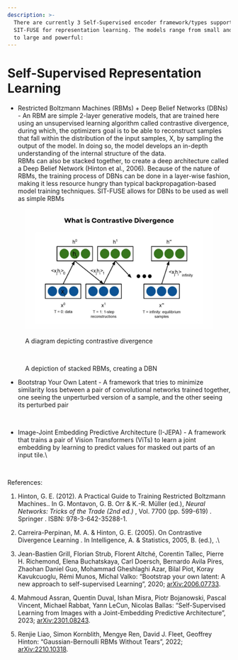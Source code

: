 ```yaml
---
description: >-
  There are currently 3 Self-Supervised encoder framework/types supported by
  SIT-FUSE for representation learning. The models range from small and compact
  to large and powerful:
---
```


# Self-Supervised Representation Learning

* Restricted Boltzmann Machines (RBMs) + Deep Belief Networks (DBNs) - An RBM are simple 2-layer generative models, that are trained here using an unsupervised learning algorithm called contrastive divergence, during which, the optimizers goal is to be able to reconstruct samples that fall within the distribution of the input samples, X, by sampling the output of the model. In doing so, the model develops an in-depth understanding of the internal structure of the data.\
  RBMs can also be stacked together, to create a deep architecture called a Deep Belief Network (Hinton et al., 2006). Because of the nature of RBMs, the training process of DBNs can be done in a layer-wise fashion, making it less resource hungry than typical backpropagation-based model training techniques. SIT-FUSE allows for DBNs to be used as well as simple RBMs

<figure><img src=".gitbook/assets/image.png" alt=""><figcaption><p>A diagram depicting contrastive divergence</p></figcaption></figure>

<figure><img src=".gitbook/assets/Screenshot 2024-04-23 at 5.31.31 PM (1).png" alt=""><figcaption><p>A depiction of stacked RBMs, creating a DBN</p></figcaption></figure>



*   Bootstrap Your Own Latent - A framework that tries to minimize similarity loss between a pair of convolutional networks trained together, one seeing the unperturbed version of a sample, and the other seeing its perturbed pair

    <figure><img src=".gitbook/assets/Screenshot 2024-04-23 at 5.26.22 PM.png" alt=""><figcaption></figcaption></figure>


*   Image-Joint Embedding Predictive Architecture (I-JEPA) - A framework that trains a pair of Vision Transformers (ViTs) to learn a joint embedding by learning to predict values for masked out parts of an input tile.\


    <figure><img src=".gitbook/assets/Screenshot 2024-04-23 at 5.25.46 PM.png" alt=""><figcaption></figcaption></figure>



References:

1. Hinton, G. E. (2012). A Practical Guide to Training Restricted Boltzmann Machines.. In G. Montavon, G. B. Orr & K.-R. Müller (ed.), _Neural Networks: Tricks of the Trade (2nd ed.)_ , Vol. 7700 (pp. 599-619) . Springer . ISBN: 978-3-642-35288-1.
2. Carreira-Perpinan, M. A. & Hinton, G. E. (2005). On Contrastive Divergence Learning . In Intelligence, A. & Statistics, 2005, B. (ed.), .\

3. Jean-Bastien Grill, Florian Strub, Florent Altché, Corentin Tallec, Pierre H. Richemond, Elena Buchatskaya, Carl Doersch, Bernardo Avila Pires, Zhaohan Daniel Guo, Mohammad Gheshlaghi Azar, Bilal Piot, Koray Kavukcuoglu, Rémi Munos, Michal Valko: “Bootstrap your own latent: A new approach to self-supervised Learning”, 2020; [arXiv:2006.07733](http://arxiv.org/abs/2006.07733).
4. Mahmoud Assran, Quentin Duval, Ishan Misra, Piotr Bojanowski, Pascal Vincent, Michael Rabbat, Yann LeCun, Nicolas Ballas: “Self-Supervised Learning from Images with a Joint-Embedding Predictive Architecture”, 2023; [arXiv:2301.08243](http://arxiv.org/abs/2301.08243).
5. Renjie Liao, Simon Kornblith, Mengye Ren, David J. Fleet, Geoffrey Hinton: “Gaussian-Bernoulli RBMs Without Tears”, 2022; [arXiv:2210.10318](http://arxiv.org/abs/2210.10318).
